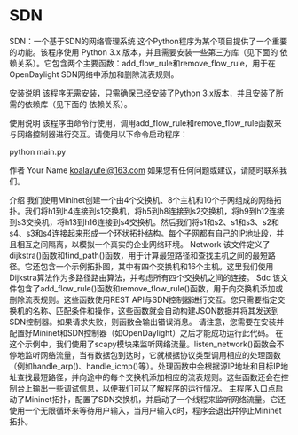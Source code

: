 # SDN
SDN：一个基于SDN的网络管理系统
这个Python程序为某个项目提供了一个重要的功能。该程序使用 Python 3.x 版本，并且需要安装一些第三方库（见下面的 依赖关系）。它包含两个主要函数：add_flow_rule和remove_flow_rule，用于在OpenDaylight SDN网络中添加和删除流表规则。

安装说明
该程序无需安装，只需确保已经安装了Python 3.x版本，并且安装了所需的依赖库（见下面的 依赖关系）。

使用说明
该程序由命令行使用，调用add_flow_rule和remove_flow_rule函数来与网络控制器进行交互。请使用以下命令启动程序：

python main.py

作者
Your Name koalayufei@163.com
如果您有任何问题或建议，请随时联系我们。

介绍
我们使用Mininet创建一个由4个交换机、8个主机和10个子网组成的网络拓扑。我们将h1到h4连接到s1交换机，将h5到h8连接到s2交换机，将h9到h12连接到s3交换机，将h13到h16连接到s4交换机。然后我们将s1和s2、s1和s3、s2和s4、s3和s4连接起来形成一个环状拓扑结构。每个子网都有自己的IP地址段，并且相互之间隔离，以模拟一个真实的企业网络环境。
Network
该文件定义了dijkstra()函数和find_path()函数，用于计算最短路径和查找主机之间的最短路径。它还包含一个示例拓扑图，其中有四个交换机和16个主机。这里我们使用Dijkstra算法作为多路径路由算法，并考虑所有四个交换机之间的连接。
Sdc
该文件包含了add_flow_rule()函数和remove_flow_rule()函数，用于向交换机添加或删除流表规则。这些函数使用REST API与SDN控制器进行交互。您只需要指定交换机的名称、匹配条件和操作，这些函数就会自动构建JSON数据并将其发送到SDN控制器。如果请求失败，则函数会输出错误消息。
请注意，您需要在安装并配置好Mininet和SDN控制器（如OpenDaylight）之后才能成功运行此代码。
在这个示例中，我们使用了scapy模块来监听网络流量。listen_network()函数会不停地监听网络流量，当有数据包到达时，它就根据协议类型调用相应的处理函数（例如handle_arp()、handle_icmp()等）。处理函数中会根据源IP地址和目标IP地址查找最短路径，并向途中的每个交换机添加相应的流表规则。这些函数还会在控制台上输出一些调试信息，以便我们可以了解程序的运行情况。
主程序入口点启动了Mininet拓扑，配置了SDN交换机，并启动了一个线程来监听网络流量。它还使用一个无限循环来等待用户输入，当用户输入q时，程序会退出并停止Mininet拓扑。
